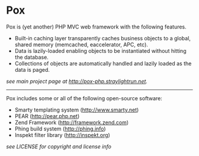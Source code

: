Pox
===


Pox is (yet another) PHP MVC web framework with the following features.

- Built-in caching layer transparently caches business objects to a global,
  shared memory (memcached, eaccelerator, APC, etc).
- Data is lazily-loaded enabling objects to be instantiated without hitting the
  database.
- Collections of objects are automatically handled and lazily loaded as the data
  is paged.


_see main project page at <http://pox-php.straylightrun.net>._


----


Pox includes some or all of the following open-source software:

- Smarty templating system (<http://www.smarty.net>)
- PEAR (<http://pear.php.net>)
- Zend Framework (<http://framework.zend.com>)
- Phing build system (<http://phing.info>)
- Inspekt filter library (<http://inspekt.org>)


_see LICENSE for copyright and license info_

